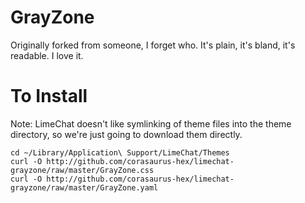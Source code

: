 GrayZone
========

Originally forked from someone, I forget who. It's plain, it's bland, it's readable. I love it.

To Install
==========

Note: LimeChat doesn't like symlinking of theme files into the theme directory, so we're just going to download them directly.

    cd ~/Library/Application\ Support/LimeChat/Themes
    curl -O http://github.com/corasaurus-hex/limechat-grayzone/raw/master/GrayZone.css
    curl -O http://github.com/corasaurus-hex/limechat-grayzone/raw/master/GrayZone.yaml

